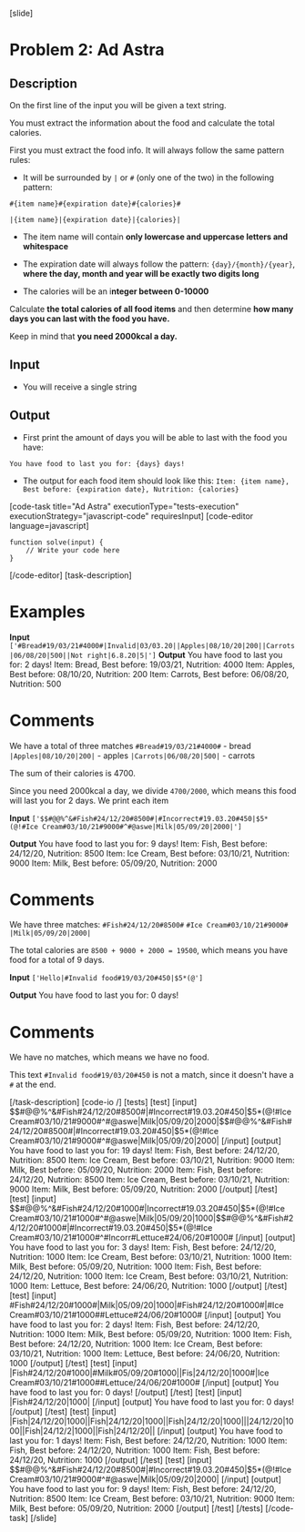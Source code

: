 [slide]
# Problem 2: Ad Astra
## Description

On the first line of the input you will be given a text string. 

You must extract the information about the food and calculate the total calories. 

First you must extract the food info. It will always follow the same pattern rules:

* It will be surrounded by `|` or `#` (only one of the two) in the following pattern: 

`#{item name}#{expiration date}#{calories}#`

`|{item name}|{expiration date}|{calories}|`

* The item name will contain **only lowercase and uppercase letters and whitespace**

* The expiration date will always follow the pattern: `{day}/{month}/{year}`, **where the day, month and year will be exactly two digits long**

* The calories will be an i**nteger between 0-10000**

Calculate **the total calories of all food items** and then determine **how many days you can last with the food you have.**

Keep in mind that **you need 2000kcal a day.**

## Input

* You will receive a single string

## Output

- First print the amount of days you will be able to last with the food you have:

`You have food to last you for: {days} days!`

   - The output for each food item should look like this:
`Item: {item name}, Best before: {expiration date}, Nutrition: {calories}`

[code-task title="Ad Astra" executionType="tests-execution" executionStrategy="javascript-code" requiresInput]
[code-editor language=javascript]
```
function solve(input) {
	// Write your code here
}
```
[/code-editor]
[task-description]

# Examples
 **Input** 
`['#Bread#19/03/21#4000#|Invalid|03/03.20||Apples|08/10/20|200||Carrots|06/08/20|500||Not right|6.8.20|5|']`
**Output**
You have food to last you for: 2 days\!
Item: Bread, Best before: 19\/03\/21, Nutrition: 4000
Item: Apples, Best before: 08\/10\/20, Nutrition: 200
Item: Carrots, Best before: 06\/08\/20, Nutrition: 500

# Comments
We have a total of three matches
`#Bread#19/03/21#4000#` - bread
`|Apples|08/10/20|200|` - apples
`|Carrots|06/08/20|500|` - carrots

The sum of their calories is 4700. 

Since you need 2000kcal a day, we divide `4700/2000`, which means this food will last you for 2 days.
We print each item

**Input** 
`['$$#@@%^&#Fish#24/12/20#8500#|#Incorrect#19.03.20#450|$5*(@!#Ice Cream#03/10/21#9000#^#@aswe|Milk|05/09/20|2000|']`

**Output**
You have food to last you for: 9 days\!
Item: Fish, Best before: 24\/12\/20, Nutrition: 8500
Item: Ice Cream, Best before: 03\/10\/21, Nutrition: 9000
Item: Milk, Best before: 05\/09\/20, Nutrition: 2000

# Comments
We have three matches:
`#Fish#24/12/20#8500#`
`#Ice Cream#03/10/21#9000#`
`|Milk|05/09/20|2000|`

The total calories are `8500 + 9000 + 2000 = 19500`, which means you have food for a total of 9 days.

**Input** 
`['Hello|#Invalid food#19/03/20#450|$5*(@']`

**Output**
You have food to last you for: 0 days!

# Comments
We have no matches, which means we have no food.

This text `#Invalid food#19/03/20#450` is not a match, since it doesn't have a `#` at the end.

[/task-description]
[code-io /]
[tests]
[test]
[input]
\$\$\#\@\@\%\^\&\#Fish#24\/12\/20#8500\#\|\#Incorrect\#19\.03\.20\#450\|\$5\*\(\@\!\#Ice Cream\#03\/10\/21\#9000\#\^\#\@aswe\|Milk\|05\/09\/20\|2000\|\$\$\#\@\@\%\^\&\#Fish\#24\/12\/20\#8500\#\|\#Incorrect\#19\.03\.20\#450\|\$5\*\(\@\!\#Ice Cream\#03\/10\/21\#9000\#\^\#\@aswe\|Milk\|05\/09\/20\|2000\|
[/input]
[output]
You have food to last you for\: 19 days\!
Item\: Fish, Best before: 24\/12\/20, Nutrition\: 8500
Item\: Ice Cream, Best before: 03\/10\/21, Nutrition\: 9000
Item\: Milk, Best before\: 05\/09\/20, Nutrition\: 2000
Item\: Fish, Best before\: 24\/12\/20, Nutrition\: 8500
Item\: Ice Cream, Best before\: 03\/10\/21, Nutrition\: 9000
Item\: Milk, Best before\: 05\/09\/20, Nutrition\: 2000
[/output]
[/test]
[test]
[input]
\$\$\#\@\@\%\^\&\#Fish\#24\/12\/20\#1000\#\|Incorrect\#19\.03\.20\#450\|\$5\*\(\@\!\#Ice Cream\#03\/10\/21\#1000\#\^\#\@aswe\|Milk\|05\/09\/20\|1000\|\$\$\#\@\@\%\^\&\#Fish\#24\/12\/20\#1000\#\|\#Incorrect\#19.03\.20\#450\|\$5\*\(\@\!\#Ice Cream\#03\/10\/21\#1000\#\^\#Incorr\#Lettuce\#24\/06\/20\#1000\#
[/input]
[output]
You have food to last you for\: 3 days\!
Item\: Fish, Best before\: 24\/12\/20, Nutrition\: 1000
Item\: Ice Cream, Best before\: 03\/10\/21, Nutrition\: 1000
Item\: Milk, Best before\: 05\/09\/20, Nutrition\: 1000
Item\: Fish, Best before\: 24\/12\/20, Nutrition\: 1000
Item\: Ice Cream, Best before\: 03\/10\/21, Nutrition\: 1000
Item\: Lettuce, Best before\: 24\/06\/20, Nutrition\: 1000
[/output]
[/test]
[test]
[input]
\#Fish\#24\/12\/20\#1000\#\|Milk\|05\/09\/20\|1000\|\#Fish\#24\/12\/20\#1000\#\|\#Ice Cream\#03\/10\/21\#1000\#\#Lettuce\#24\/06\/20\#1000\#
[/input]
[output]
You have food to last you for\: 2 days\!
Item\: Fish, Best before\: 24\/12\/20, Nutrition\: 1000
Item\: Milk, Best before\: 05\/09\/20, Nutrition\: 1000
Item\: Fish, Best before\: 24\/12\/20, Nutrition\: 1000
Item\: Ice Cream, Best before\: 03\/10\/21, Nutrition\: 1000
Item\: Lettuce, Best before: 24\/06\/20, Nutrition\: 1000
[/output]
[/test]
[test]
[input]
\|Fish\#24\/12\/20\#1000\|\#Milk\#05\/09\/20\#1000\|\|Fis\|24\/12\/20\|1000\#\|Ice Cream#03\/10\/21\#1000\#\#Lettuce\/24/06\/20\#1000#
[/input]
[output]
You have food to last you for\: 0 days\!
[/output]
[/test]
[test]
[input]
\|Fish\#24\/12\/20\|1000\|
[/input]
[output]
You have food to last you for\: 0 days\!
[/output]
[/test]
[test]
[input]
\|Fish\|24\/12\/20\|1000\|\|Fish\|24\/12\/20\|1000\|\|Fish\|24\/12\/20\|1000\|\|\|24\/12\/20\|1000\|\|Fish\|24\/12\/2\|1000\|\|Fish\|24\/12\/20\|\|
[/input]
[output]
You have food to last you for\: 1 days\!
Item\: Fish, Best before: 24\/12\/20, Nutrition\: 1000
Item\: Fish, Best before: 24\/12\/20, Nutrition\: 1000
Item\: Fish, Best before: 24\/12\/20, Nutrition\: 1000
[/output]
[/test]
[test]
[input]
\$\$\#\@\@\%\^\&\#Fish\#24\/12\/20\#8500\#\|\#Incorrect\#19\.03\.20\#450\|\$5\*\(\@\!\#Ice Cream\#03\/10\/21\#9000\#\^\#\@aswe\|Milk\|05\/09\/20\|2000\|
[/input]
[output]
You have food to last you for\: 9 days\!
Item\: Fish, Best before: 24\/12\/20, Nutrition\: 8500
Item\: Ice Cream, Best before\: 03\/10\/21, Nutrition\: 9000
Item\: Milk, Best before: 05\/09\/20, Nutrition\: 2000
[/output]
[/test]
[/tests]
[/code-task]
[/slide]